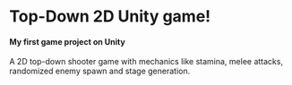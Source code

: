 # Top-Down 2D Unity game!

#### My first game project on Unity

A 2D top-down shooter game with mechanics like stamina, melee attacks, randomized enemy spawn and stage generation.

